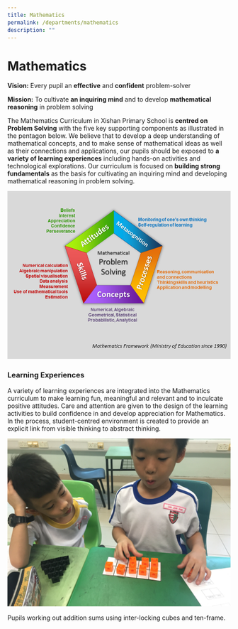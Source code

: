 ```yaml
---
title: Mathematics
permalink: /departments/mathematics
description: ""
---
```

# **Mathematics**

**Vision:** Every pupil an **effective** and **confident** problem-solver

**Mission:** To cultivate **an inquiring mind** and to develop **mathematical reasoning** in problem solving

The Mathematics Curriculum in Xishan Primary School is **centred on Problem Solving** with the five key supporting components as illustrated in the pentagon below. We believe that to develop a deep understanding of mathematical concepts, and to make sense of mathematical ideas as well as their connections and applications, our pupils should be exposed to **a variety of learning experiences** including hands-on activities and technological explorations. Our curriculum is focused on **building strong fundamentals** as the basis for cultivating an inquiring mind and developing mathematical reasoning in problem solving.

![](/images/MathImage1.png)

### Learning Experiences

A variety of learning experiences are integrated into the Mathematics curriculum to make learning fun, meaningful and relevant and to inculcate positive attitudes. Care and attention are given to the design of the learning activities to build confidence in and develop appreciation for Mathematics. In the process, student-centred environment is created to provide an explicit link from visible thinking to abstract thinking.

![](/images/MathImage2.jpg)

Pupils working out addition sums using inter-locking cubes and ten-frame.